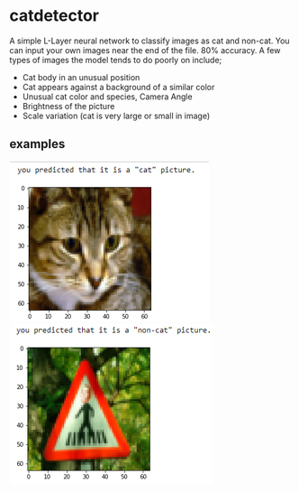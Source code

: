 # catdetector
A simple L-Layer neural network  to classify images as cat and non-cat. You can input your own images near the end of the file. 80% accuracy. A few types of images the model tends to do poorly on include; 
* Cat body in an unusual position
* Cat appears against a background of a similar color
* Unusual cat color and species, Camera Angle
* Brightness of the picture
* Scale variation (cat is very large or small in image)

## examples
![catdetector](cat.png)
![catdetector](non-cat.png)

